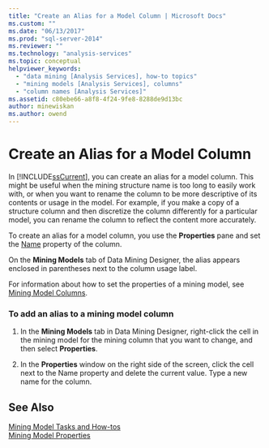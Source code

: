```yaml
---
title: "Create an Alias for a Model Column | Microsoft Docs"
ms.custom: ""
ms.date: "06/13/2017"
ms.prod: "sql-server-2014"
ms.reviewer: ""
ms.technology: "analysis-services"
ms.topic: conceptual
helpviewer_keywords: 
  - "data mining [Analysis Services], how-to topics"
  - "mining models [Analysis Services], columns"
  - "column names [Analysis Services]"
ms.assetid: c80ebe66-a8f8-4f24-9fe8-8288de9d13bc
author: minewiskan
ms.author: owend
---
```

# Create an Alias for a Model Column
  In [!INCLUDE[ssCurrent](../../includes/sscurrent-md.md)], you can create an alias for a model column. This might be useful when the mining structure name is too long to easily work with, or when you want to rename the column to be more descriptive of its contents or usage in the model. For example, if you make a copy of a structure column and then discretize the column differently for a particular model, you can rename the column to reflect the content more accurately.  
  
 To create an alias for a model column, you use the **Properties** pane and set the [Name](https://docs.microsoft.com/analysis-services/assl/properties/name-element-assl) property of the column.  
  
 On the **Mining Models** tab of Data Mining Designer, the alias appears enclosed in parentheses next to the column usage label.  
  
 For information about how to set the properties of a mining model, see [Mining Model Columns](mining-model-columns.md).  
  
### To add an alias to a mining model column  
  
1.  In the **Mining Models** tab in Data Mining Designer, right-click the cell in the mining model for the mining column that you want to change, and then select **Properties**.  
  
2.  In the **Properties** window on the right side of the screen, click the cell next to the Name property and delete the current value. Type a new name for the column.  
  
## See Also  
 [Mining Model Tasks and How-tos](mining-model-tasks-and-how-tos.md)   
 [Mining Model Properties](mining-model-properties.md)  
  
  
